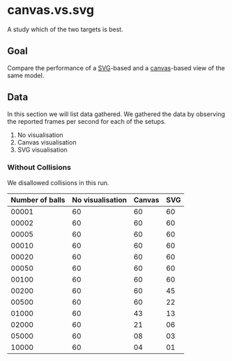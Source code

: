 canvas.vs.svg
=============

A study which of the two targets is best.

Goal
----

Compare the performance of a [SVG][svg]-based and a [canvas][]-based
view of the same model.

Data
----

In this section we will list data gathered. We gathered the data by
observing the reported frames per second for each of the setups.

1. No visualisation
2. Canvas visualisation
3. SVG visualisation

### Without Collisions

We disallowed collisions in this run.

| Number of balls | No visualisation | Canvas | SVG |
|-----|----|----|----|
| 00001 | 60 | 60 | 60 |
| 00002 | 60 | 60 | 60 |
| 00005 | 60 | 60 | 60 |
| 00010 | 60 | 60 | 60 |
| 00020 | 60 | 60 | 60 |
| 00050 | 60 | 60 | 60 |
| 00100 | 60 | 60 | 60 |
| 00200 | 60 | 60 | 45 |
| 00500 | 60 | 60 | 22 |
| 01000 | 60 | 43 | 13 |
| 02000 | 60 | 21 | 06 |
| 05000 | 60 | 08 | 03 |
| 10000 | 60 | 04 | 01 |

[svg]: https://developer.mozilla.org/en-US/docs/Web/SVG
[canvas]: https://developer.mozilla.org/en-US/docs/Web/API/Canvas_API
